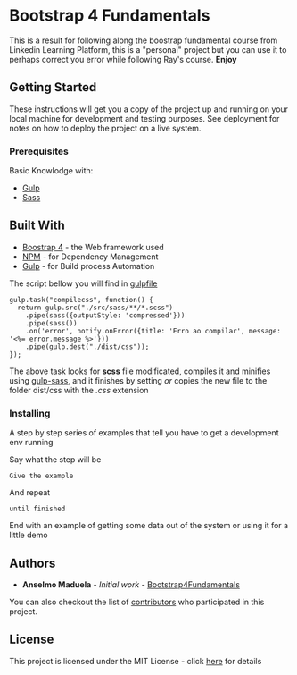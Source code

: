 # Bootstrap 4 Fundamentals

This is a result for following along the boostrap fundamental course from Linkedin Learning Platform, this is a "personal" project but you can use it to perhaps correct you error while following  Ray's course. **Enjoy**

## Getting Started

These instructions will get you a copy of the project up and running on your local machine for development and testing purposes. See deployment for notes on how to deploy the project on a live system.

### Prerequisites

Basic Knowlodge with:
* [Gulp](https://gulpjs.com/) 
* [Sass](https://sass-lang.com/documentation/file.SASS_REFERENCE.html)

## Built With

* [Boostrap 4](https://getbootstrap.com) - the Web framework used
* [NPM](https://www.npmjs.com/) - for Dependency Management
* [Gulp](https://github.com/gulpjs/gulp/blob/v3.9.1/docs/API.md) - for Build process Automation

The script bellow you will find in [gulpfile](gulpfile.js)
```
gulp.task("compilecss", function() {
  return gulp.src("./src/sass/**/*.scss")
    .pipe(sass({outputStyle: 'compressed'}))
    .pipe(sass())
    .on('error', notify.onError({title: 'Erro ao compilar', message: '<%= error.message %>'}))
    .pipe(gulp.dest("./dist/css"));
});
```
The above task looks for **scss** file modificated, compiles it and minifies using [gulp-sass](https://www.npmjs.com/package/gulp-sass), and it finishes by setting *or* copies the new file to the folder dist/css with the *.css* extension 

### Installing

A step by step series of examples that tell you have to get a development env running

Say what the step will be

```
Give the example
```

And repeat

```
until finished
```

End with an example of getting some data out of the system or using it for a little demo

## Authors

* **Anselmo Maduela** - *Initial work* - [Bootstrap4Fundamentals](https://github.com/bootstrap4fundamentals)

You can also checkout the list of [contributors](https://github.com/AnselmoMaduela/bootstrap4fundamentals/graphs/contributors) who participated in this project.

## License

This project is licensed under the MIT License - click [here](https://rem.mit-license.org/) for details
